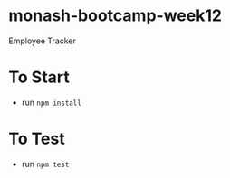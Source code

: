 # monash-bootcamp-week12
Employee Tracker

# To Start
- run `npm install`

# To Test
- run `npm test`